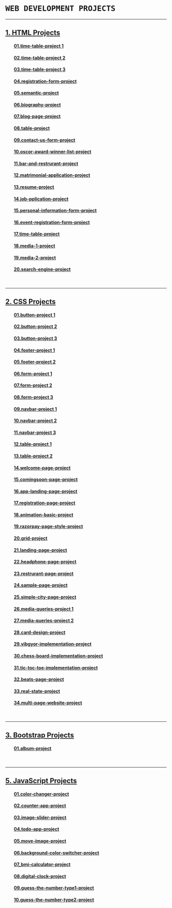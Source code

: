 # **`WEB DEVELOPMENT PROJECTS`**
<hr>

## **[1. HTML Projects](./01.%20HTML-Projects)**
####  &nbsp;&nbsp;&nbsp;&nbsp;&nbsp;&nbsp;&nbsp;&nbsp;**[01.time-table-project 1](./01.%20HTML-Projects/01.time-table-project%201/)**
####  &nbsp;&nbsp;&nbsp;&nbsp;&nbsp;&nbsp;&nbsp;&nbsp;**[02.time-table-project 2](./01.%20HTML-Projects/02.time-table-project%202/)**
####  &nbsp;&nbsp;&nbsp;&nbsp;&nbsp;&nbsp;&nbsp;&nbsp;**[03.time-table-project 3](./01.%20HTML-Projects/03.time-table-project%203/)**
####  &nbsp;&nbsp;&nbsp;&nbsp;&nbsp;&nbsp;&nbsp;&nbsp;**[04.registration-form-project](./01.%20HTML-Projects/04.registration-form-project/)**
####  &nbsp;&nbsp;&nbsp;&nbsp;&nbsp;&nbsp;&nbsp;&nbsp;**[05.semantic-project](./01.%20HTML-Projects/05.semantic-project/)**
####  &nbsp;&nbsp;&nbsp;&nbsp;&nbsp;&nbsp;&nbsp;&nbsp;**[06.biography-project](./01.%20HTML-Projects/06.biography-project/)**
####  &nbsp;&nbsp;&nbsp;&nbsp;&nbsp;&nbsp;&nbsp;&nbsp;**[07.blog-page-project](./01.%20HTML-Projects/07.blog-page-project/)**
####  &nbsp;&nbsp;&nbsp;&nbsp;&nbsp;&nbsp;&nbsp;&nbsp;**[08.table-project](./01.%20HTML-Projects/08.table-project/)**
####  &nbsp;&nbsp;&nbsp;&nbsp;&nbsp;&nbsp;&nbsp;&nbsp;**[09.contact-us-form-project](./01.%20HTML-Projects/09.contact-us-form-project/)**
####  &nbsp;&nbsp;&nbsp;&nbsp;&nbsp;&nbsp;&nbsp;&nbsp;**[10.oscor-award-winner-list-project](./01.%20HTML-Projects/10.oscor-award-winner-list-project/)**
####  &nbsp;&nbsp;&nbsp;&nbsp;&nbsp;&nbsp;&nbsp;&nbsp;**[11.bar-and-restrurant-project](./01.%20HTML-Projects/11.bar-and-restrurant-project/)**
####  &nbsp;&nbsp;&nbsp;&nbsp;&nbsp;&nbsp;&nbsp;&nbsp;**[12.matrimonial-application-project](./01.%20HTML-Projects/12.matrimonial-application-project/)**
####  &nbsp;&nbsp;&nbsp;&nbsp;&nbsp;&nbsp;&nbsp;&nbsp;**[13.resume-project](./01.%20HTML-Projects/13.resume-project/)**
####  &nbsp;&nbsp;&nbsp;&nbsp;&nbsp;&nbsp;&nbsp;&nbsp;**[14.job-pplication-project](./01.%20HTML-Projects/14.job-pplication-project/)**
####  &nbsp;&nbsp;&nbsp;&nbsp;&nbsp;&nbsp;&nbsp;&nbsp;**[15.personal-information-form-project](./01.%20HTML-Projects/15.personal-information-form-project/)**
####  &nbsp;&nbsp;&nbsp;&nbsp;&nbsp;&nbsp;&nbsp;&nbsp;**[16.event-registration-form-project](./01.%20HTML-Projects//16.event-registration-form-project/)**
####  &nbsp;&nbsp;&nbsp;&nbsp;&nbsp;&nbsp;&nbsp;&nbsp;**[17.time-table-project](./01.%20HTML-Projects/17.time-table-project/)**
####  &nbsp;&nbsp;&nbsp;&nbsp;&nbsp;&nbsp;&nbsp;&nbsp;**[18.media-1-project](./01.%20HTML-Projects/18.media-1-project/)**
####  &nbsp;&nbsp;&nbsp;&nbsp;&nbsp;&nbsp;&nbsp;&nbsp;**[19.media-2-project](./01.%20HTML-Projects/19.media-2-project/)**
####  &nbsp;&nbsp;&nbsp;&nbsp;&nbsp;&nbsp;&nbsp;&nbsp;**[20.search-engine-project](./01.%20HTML-Projects/20.search-engine-project/)**

<br>
<hr>

## **[2. CSS Projects](./01.%20HTML-Projects)**
####  &nbsp;&nbsp;&nbsp;&nbsp;&nbsp;&nbsp;&nbsp;&nbsp;**[01.button-project 1](./02.%20CSS-Projects/01.button-project%201/)**
####  &nbsp;&nbsp;&nbsp;&nbsp;&nbsp;&nbsp;&nbsp;&nbsp;**[02.button-project 2](./02.%20CSS-Projects/02.button-project%202/)**
####  &nbsp;&nbsp;&nbsp;&nbsp;&nbsp;&nbsp;&nbsp;&nbsp;**[03.button-project 3](./02.%20CSS-Projects/03.button-project%203/)**
####  &nbsp;&nbsp;&nbsp;&nbsp;&nbsp;&nbsp;&nbsp;&nbsp;**[04.footer-project 1](./02.%20CSS-Projects/04.footer-project%201/)**
####  &nbsp;&nbsp;&nbsp;&nbsp;&nbsp;&nbsp;&nbsp;&nbsp;**[05.footer-project 2](./02.%20CSS-Projects/05.footer-project%202/)**
####  &nbsp;&nbsp;&nbsp;&nbsp;&nbsp;&nbsp;&nbsp;&nbsp;**[06.form-project 1](./02.%20CSS-Projects/06.form-project%201/)**
####  &nbsp;&nbsp;&nbsp;&nbsp;&nbsp;&nbsp;&nbsp;&nbsp;**[07.form-project 2](./02.%20CSS-Projects/07.form-project%202/)**
####  &nbsp;&nbsp;&nbsp;&nbsp;&nbsp;&nbsp;&nbsp;&nbsp;**[08.form-project 3](./02.%20CSS-Projects/08.form-project%203/)**
####  &nbsp;&nbsp;&nbsp;&nbsp;&nbsp;&nbsp;&nbsp;&nbsp;**[09.navbar-project 1](./02.%20CSS-Projects/09.navbar-project%201/)**
####  &nbsp;&nbsp;&nbsp;&nbsp;&nbsp;&nbsp;&nbsp;&nbsp;**[10.navbar-project 2](./02.%20CSS-Projects/10.navbar-project%202/)**
####  &nbsp;&nbsp;&nbsp;&nbsp;&nbsp;&nbsp;&nbsp;&nbsp;**[11.navbar-project 3](./02.%20CSS-Projects/11.navbar-project%203/)**
####  &nbsp;&nbsp;&nbsp;&nbsp;&nbsp;&nbsp;&nbsp;&nbsp;**[12.table-project 1](./02.%20CSS-Projects/12.table-project%201/)**
####  &nbsp;&nbsp;&nbsp;&nbsp;&nbsp;&nbsp;&nbsp;&nbsp;**[13.table-project 2](./02.%20CSS-Projects/13.table-project%202/)**
####  &nbsp;&nbsp;&nbsp;&nbsp;&nbsp;&nbsp;&nbsp;&nbsp;**[14.welcome-page-project](./02.%20CSS-Projects/14.welcome-page-project/)**
####  &nbsp;&nbsp;&nbsp;&nbsp;&nbsp;&nbsp;&nbsp;&nbsp;**[15.comingsoon-page-project](./02.%20CSS-Projects/15.comingsoon-page-project/)**
####  &nbsp;&nbsp;&nbsp;&nbsp;&nbsp;&nbsp;&nbsp;&nbsp;**[16.app-landing-page-project](./02.%20CSS-Projects/16.app-landing-page-project/)**
####  &nbsp;&nbsp;&nbsp;&nbsp;&nbsp;&nbsp;&nbsp;&nbsp;**[17.registration-page-project](./02.%20CSS-Projects/17.registration-page-project/)**
####  &nbsp;&nbsp;&nbsp;&nbsp;&nbsp;&nbsp;&nbsp;&nbsp;**[18.animation-basic-project](./02.%20CSS-Projects/18.animation-basic-project/)**
####  &nbsp;&nbsp;&nbsp;&nbsp;&nbsp;&nbsp;&nbsp;&nbsp;**[19.razorpay-page-style-project](./02.%20CSS-Projects/19.razorpay-page-style-project/)**
####  &nbsp;&nbsp;&nbsp;&nbsp;&nbsp;&nbsp;&nbsp;&nbsp;**[20.grid-project](./02.%20CSS-Projects/20.grid-project/)**
####  &nbsp;&nbsp;&nbsp;&nbsp;&nbsp;&nbsp;&nbsp;&nbsp;**[21.landing-page-project](./02.%20CSS-Projects/21.landing-page-project/)**
####  &nbsp;&nbsp;&nbsp;&nbsp;&nbsp;&nbsp;&nbsp;&nbsp;**[22.headphone-page-project](./02.%20CSS-Projects/22.headphone-page-project/)**
####  &nbsp;&nbsp;&nbsp;&nbsp;&nbsp;&nbsp;&nbsp;&nbsp;**[23.restrurant-page-project](./02.%20CSS-Projects/23.restrurant-page-project/)**
####  &nbsp;&nbsp;&nbsp;&nbsp;&nbsp;&nbsp;&nbsp;&nbsp;**[24.sample-page-project](./02.%20CSS-Projects/24.sample-page-project/)**
####  &nbsp;&nbsp;&nbsp;&nbsp;&nbsp;&nbsp;&nbsp;&nbsp;**[25.simple-city-page-project](./02.%20CSS-Projects/25.simple-city-page-project/)**
####  &nbsp;&nbsp;&nbsp;&nbsp;&nbsp;&nbsp;&nbsp;&nbsp;**[26.media-queries-project 1](./02.%20CSS-Projects/26.media-queries-project%201/)**
####  &nbsp;&nbsp;&nbsp;&nbsp;&nbsp;&nbsp;&nbsp;&nbsp;**[27.media-queries-project 2](./02.%20CSS-Projects/27.media-queries-project%202/)**
####  &nbsp;&nbsp;&nbsp;&nbsp;&nbsp;&nbsp;&nbsp;&nbsp;**[28.card-design-project](./02.%20CSS-Projects/28.card-design-project/)**
####  &nbsp;&nbsp;&nbsp;&nbsp;&nbsp;&nbsp;&nbsp;&nbsp;**[29.vibgyor-implementation-project](./02.%20CSS-Projects/29.vibgyor-implementation-project/)**
####  &nbsp;&nbsp;&nbsp;&nbsp;&nbsp;&nbsp;&nbsp;&nbsp;**[30.chess-board-implementation-project](./02.%20CSS-Projects/30.chess-board-implementation-project/)**
####  &nbsp;&nbsp;&nbsp;&nbsp;&nbsp;&nbsp;&nbsp;&nbsp;**[31.tic-toc-toe-implementation-project](./02.%20CSS-Projects/31.tic-toc-toe-implementation-project/)**
####  &nbsp;&nbsp;&nbsp;&nbsp;&nbsp;&nbsp;&nbsp;&nbsp;**[32.beats-page-project](./02.%20CSS-Projects/32.beats-page-project/)**
####  &nbsp;&nbsp;&nbsp;&nbsp;&nbsp;&nbsp;&nbsp;&nbsp;**[33.real-state-project](./02.%20CSS-Projects/33.real-state-project/)**
####  &nbsp;&nbsp;&nbsp;&nbsp;&nbsp;&nbsp;&nbsp;&nbsp;**[34.multi-page-website-project](./02.%20CSS-Projects/34.multi-page-website-project/)**

<br>
<hr>

## **[3. Bootstrap Projects](./03.%20Bootstrap-Project/)**
####  &nbsp;&nbsp;&nbsp;&nbsp;&nbsp;&nbsp;&nbsp;&nbsp;**[01.album-project](./03.%20Bootstrap-Project/01.album-project/)**

<br>
<hr>

## **[5. JavaScript Projects](./05.%20JavaScript-Projects/)**
####  &nbsp;&nbsp;&nbsp;&nbsp;&nbsp;&nbsp;&nbsp;&nbsp;**[01.color-changer-project](./05.%20JavaScript-Projects/01.color-changer-project/ "color-changer-project")**
####  &nbsp;&nbsp;&nbsp;&nbsp;&nbsp;&nbsp;&nbsp;&nbsp;**[02.counter-app-project](./05.%20JavaScript-Projects/02.counter-app-project/ "counter-app-project")**
####  &nbsp;&nbsp;&nbsp;&nbsp;&nbsp;&nbsp;&nbsp;&nbsp;**[03.image-slider-project](./05.%20JavaScript-Projects/03.image-slider-project/ "image-slider-project")**
####  &nbsp;&nbsp;&nbsp;&nbsp;&nbsp;&nbsp;&nbsp;&nbsp;**[04.todo-app-project](./05.%20JavaScript-Projects/04.todo-app-project/ "todo-app-project")**
####  &nbsp;&nbsp;&nbsp;&nbsp;&nbsp;&nbsp;&nbsp;&nbsp;**[05.move-image-project](./05.%20JavaScript-Projects/05.move-image-project/ "move-image-project")**
####  &nbsp;&nbsp;&nbsp;&nbsp;&nbsp;&nbsp;&nbsp;&nbsp;**[06.background-color-switcher-project](./05.%20JavaScript-Projects/06.background-color-switcher-project/ "background-color-switcher-project")**
####  &nbsp;&nbsp;&nbsp;&nbsp;&nbsp;&nbsp;&nbsp;&nbsp;**[07_bmi-calculator-project](./05.%20JavaScript-Projects/07_bmi-calculator-project/ "bmi-calculator-project")**
####  &nbsp;&nbsp;&nbsp;&nbsp;&nbsp;&nbsp;&nbsp;&nbsp;**[08.digital-clock-project](./05.%20JavaScript-Projects/08.digital-clock-project/ "digital-clock-project")**
####  &nbsp;&nbsp;&nbsp;&nbsp;&nbsp;&nbsp;&nbsp;&nbsp;**[09.guess-the-number-type1-project](./05.%20JavaScript-Projects/09.guess-the-number-type1-project/ "guess-the-number-type1-project")**
####  &nbsp;&nbsp;&nbsp;&nbsp;&nbsp;&nbsp;&nbsp;&nbsp;**[10.guess-the-number-type2-project](./05.%20JavaScript-Projects/10.guess-the-number-type2-project/ "guess-the-number-type2-project")**
